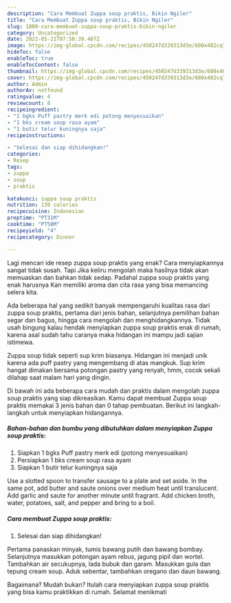 ```yaml
---
description: "Cara Membuat Zuppa soup praktis, Bikin Ngiler"
title: "Cara Membuat Zuppa soup praktis, Bikin Ngiler"
slug: 1800-cara-membuat-zuppa-soup-praktis-bikin-ngiler
category: Uncategorized
date: 2022-05-21T07:50:39.407Z
image: https://img-global.cpcdn.com/recipes/450247d339313d3e/680x482cq70/zuppa-soup-praktis-foto-resep-utama.jpg
hideToc: false
enableToc: true
enableTocContent: false
thumbnail: https://img-global.cpcdn.com/recipes/450247d339313d3e/680x482cq70/zuppa-soup-praktis-foto-resep-utama.jpg
cover: https://img-global.cpcdn.com/recipes/450247d339313d3e/680x482cq70/zuppa-soup-praktis-foto-resep-utama.jpg
author: Admin
authorAv: notfound
ratingvalue: 4
reviewcount: 8
recipeingredient:
- "1 bgks Puff pastry merk edi potong menyesuaikan"
- "1 bks cream soup rasa ayam"
- "1 butir telur kuningnya saja"
recipeinstructions:

- "Selesai dan siap dihidangkan!"
categories:
- Resep
tags:
- zuppa
- soup
- praktis

katakunci: zuppa soup praktis 
nutrition: 139 calories
recipecuisine: Indonesian
preptime: "PT31M"
cooktime: "PT58M"
recipeyield: "4"
recipecategory: Dinner

---
```



Lagi mencari ide resep zuppa soup praktis yang enak? Cara menyiapkannya sangat tidak susah. Tapi Jika keliru mengolah maka hasilnya tidak akan memuaskan dan bahkan tidak sedap. Padahal zuppa soup praktis yang enak harusnya Kan memiliki aroma dan cita rasa yang bisa memancing selera kita.


Ada beberapa hal yang sedikit banyak mempengaruhi kualitas rasa dari zuppa soup praktis, pertama dari jenis bahan, selanjutnya pemilihan bahan segar dan bagus, hingga cara mengolah dan menghidangkannya. Tidak usah bingung kalau hendak menyiapkan zuppa soup praktis enak di rumah, karena asal sudah tahu caranya maka hidangan ini mampu jadi sajian istimewa.

Zuppa soup tidak seperti sup krim biasanya. Hidangan ini menjadi unik karena ada puff pastry yang mengembang di atas mangkuk. Sup krim hangat dimakan bersama potongan pastry yang renyah, hmm, cocok sekali dilahap saat malam hari yang dingin.


Di bawah ini ada beberapa cara mudah dan praktis dalam mengolah zuppa soup praktis yang siap dikreasikan. Kamu dapat membuat Zuppa soup praktis memakai 3 jenis bahan dan 0 tahap pembuatan. Berikut ini langkah-langkah untuk menyiapkan hidangannya.

<!--inarticleads1-->

##### Bahan-bahan dan bumbu yang dibutuhkan dalam menyiapkan Zuppa soup praktis:

1. Siapkan 1 bgks Puff pastry merk edi (potong menyesuaikan)
1. Persiapkan 1 bks cream soup rasa ayam
1. Siapkan 1 butir telur kuningnya saja


Use a slotted spoon to transfer sausage to a plate and set aside. In the same pot, add butter and saute onions over medium heat until translucent. Add garlic and saute for another minute until fragrant. Add chicken broth, water, potatoes, salt, and pepper and bring to a boil. 

<!--inarticleads2-->

##### Cara membuat Zuppa soup praktis:


1. Selesai dan siap dihidangkan!

Pertama panaskan minyak, tumis bawang putih dan bawang bombay. Selanjutnya masukkan potongan ayam rebus, jagung pipil dan wortel. Tambahkan air secukupnya, lada bubuk dan garam. Masukkan gula dan tepung cream soup. Aduk sebentar, tambahkan oregano dan daun bawang. 

Bagaimana? Mudah bukan? Itulah cara menyiapkan zuppa soup praktis yang bisa kamu praktikkan di rumah. Selamat menikmati
